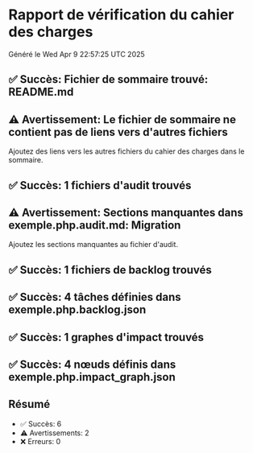 # Rapport de vérification du cahier des charges

Généré le Wed Apr  9 22:57:25 UTC 2025

## ✅ Succès: Fichier de sommaire trouvé: README.md

## ⚠️ Avertissement: Le fichier de sommaire ne contient pas de liens vers d'autres fichiers
Ajoutez des liens vers les autres fichiers du cahier des charges dans le sommaire.

## ✅ Succès: 1 fichiers d'audit trouvés

## ⚠️ Avertissement: Sections manquantes dans exemple.php.audit.md: Migration
Ajoutez les sections manquantes au fichier d'audit.

## ✅ Succès: 1 fichiers de backlog trouvés

## ✅ Succès: 4 tâches définies dans exemple.php.backlog.json

## ✅ Succès: 1 graphes d'impact trouvés

## ✅ Succès: 4 nœuds définis dans exemple.php.impact_graph.json

## Résumé

- ✅ Succès: 6
- ⚠️ Avertissements: 2
- ❌ Erreurs: 0

